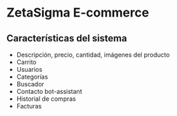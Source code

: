 # ZetaSigma E-commerce

## Características del sistema

- Descripción, precio, cantidad, imágenes del producto
- Carrito
- Usuarios
- Categorías
- Buscador
- Contacto bot-assistant
- Historial de compras
- Facturas

